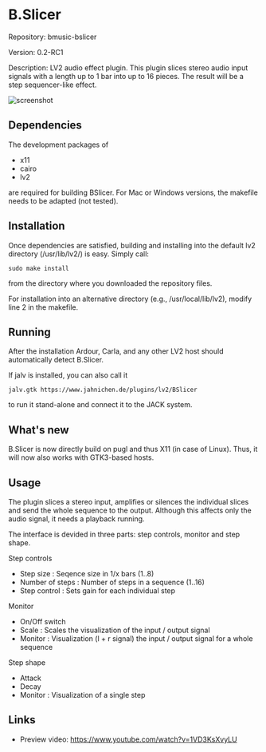 # B.Slicer
Repository: bmusic-bslicer

Version: 0.2-RC1

Description: LV2 audio effect plugin. This plugin slices stereo audio input signals with a length up to 1 bar into up to 16 pieces.
The result will be a step sequencer-like effect.


![screenshot](https://raw.githubusercontent.com/sjaehn/bmusic-bslicer/master/Screenshot.png "Screenshot from B.Slicer")

Dependencies
------------
The development packages of
* x11
* cairo
* lv2

are required for building BSlicer. For Mac or Windows versions, the makefile needs to be adapted (not tested).

Installation
------------
Once dependencies are satisfied, building and installing into the default lv2 directory (/usr/lib/lv2/) is easy. Simply call:
```
sudo make install
```
from the directory where you downloaded the repository files.

For installation into an alternative directory (e.g., /usr/local/lib/lv2), modify line 2 in the makefile.

Running
-------
After the installation Ardour, Carla, and any other LV2 host should automatically detect B.Slicer.

If jalv is installed, you can also call it
```
jalv.gtk https://www.jahnichen.de/plugins/lv2/BSlicer
```
to run it stand-alone and connect it to the JACK system.

What's new
-----------
B.Slicer is now directly build on pugl and thus X11 (in case of Linux). Thus, it will now also works with GTK3-based hosts.

Usage
-----
The plugin slices a stereo input, amplifies or silences the individual slices and send the whole sequence to the output. Although this affects only the audio signal, it needs a playback running.

The interface is devided in three parts: step controls, monitor and step shape.

Step controls
* Step size : Seqence size in 1/x bars (1..8)
* Number of steps : Number of steps in a sequence (1..16)
* Step control : Sets gain for each individual step

Monitor
* On/Off switch
* Scale : Scales the visualization of the input / output signal
* Monitor : Visualization (l + r signal) the input / output signal for a whole sequence

Step shape
* Attack
* Decay
* Monitor : Visualization of a single step

Links
-----
* Preview video: https://www.youtube.com/watch?v=1VD3KsXvyLU




